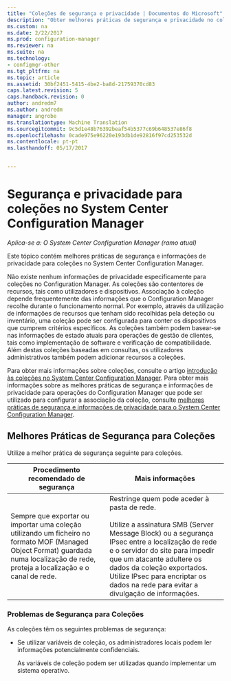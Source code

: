 ```yaml
---
title: "Coleções de segurança e privacidade | Documentos do Microsoft"
description: "Obter melhores práticas de segurança e privacidade no coleções no System Center Configuration Manager."
ms.custom: na
ms.date: 2/22/2017
ms.prod: configuration-manager
ms.reviewer: na
ms.suite: na
ms.technology:
- configmgr-other
ms.tgt_pltfrm: na
ms.topic: article
ms.assetid: 30bf2451-5415-4be2-ba8d-21759370cd83
caps.latest.revision: 5
caps.handback.revision: 0
author: andredm7
ms.author: andredm
manager: angrobe
ms.translationtype: Machine Translation
ms.sourcegitcommit: 9c5d1e48b76392beaf54b5377c69b648537e86f8
ms.openlocfilehash: 0cade975e96220e193db1de92816f97cd253532d
ms.contentlocale: pt-pt
ms.lasthandoff: 05/17/2017


---
```

# <a name="security-and-privacy-for-collections-in-system-center-configuration-manager"></a>Segurança e privacidade para coleções no System Center Configuration Manager

*Aplica-se a: O System Center Configuration Manager (ramo atual)*

Este tópico contém melhores práticas de segurança e informações de privacidade para coleções no System Center Configuration Manager.  

 Não existe nenhum informações de privacidade especificamente para coleções no Configuration Manager. As coleções são contentores de recursos, tais como utilizadores e dispositivos. Associação à coleção depende frequentemente das informações que o Configuration Manager recolhe durante o funcionamento normal. Por exemplo, através da utilização de informações de recursos que tenham sido recolhidas pela deteção ou inventário, uma coleção pode ser configurada para conter os dispositivos que cumprem critérios específicos. As coleções também podem basear-se nas informações de estado atuais para operações de gestão de clientes, tais como implementação de software e verificação de compatibilidade. Além destas coleções baseadas em consultas, os utilizadores administrativos também podem adicionar recursos a coleções.  

 Para obter mais informações sobre coleções, consulte o artigo [introdução às coleções no System Center Configuration Manager](../../../../core/clients/manage/collections/introduction-to-collections.md). Para obter mais informações sobre as melhores práticas de segurança e informações de privacidade para operações do Configuration Manager que pode ser utilizado para configurar a associação da coleção, consulte [melhores práticas de segurança e informações de privacidade para o System Center Configuration Manager](../../../../core/plan-design/security/security-best-practices-and-privacy-information.md).  

## <a name="security-best-practices-for-collections"></a>Melhores Práticas de Segurança para Coleções  
 Utilize a melhor prática de segurança seguinte para coleções.  

|Procedimento recomendado de segurança|Mais informações|  
|----------------------------|----------------------|  
|Sempre que exportar ou importar uma coleção utilizando um ficheiro no formato MOF (Managed Object Format) guardada numa localização de rede, proteja a localização e o canal de rede.|Restringe quem pode aceder à pasta de rede.<br /><br /> Utilize a assinatura SMB (Server Message Block) ou a segurança IPsec entre a localização de rede e o servidor do site para impedir que um atacante adultere os dados da coleção exportados. Utilize IPsec para encriptar os dados na rede para evitar a divulgação de informações.|  

### <a name="security-issues-for-collections"></a>Problemas de Segurança para Coleções  
 As coleções têm os seguintes problemas de segurança:  

-   Se utilizar variáveis de coleção, os administradores locais podem ler informações potencialmente confidenciais.  

     As variáveis de coleção podem ser utilizadas quando implementar um sistema operativo.  

